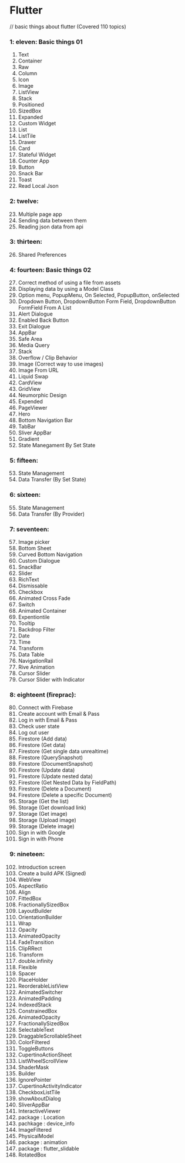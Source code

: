 # Flutter
// basic things about flutter (Covered 110 topics)

### 1: eleven: Basic things 01
1. Text
2. Container
3. Raw
4. Column
5. Icon
6. Image
7. ListView
8. Stack
9. Positioned
10. SizedBox
11. Expanded
12. Custom Widget
13. List
14. ListTile
15. Drawer
16. Card
17. Stateful Widget
18. Counter App
19. Button
20. Snack Bar
21. Toast
22. Read Local Json

### 2: twelve:
23. Multiple page app 
24. Sending data between them
25. Reading json data from api

### 3: thirteen:
26. Shared Preferences

### 4: fourteen: Basic things 02
27. Correct method of using a file from assets
28. Displaying data by using a Model Class
29. Option menu, PopupMenu, On Selected, PopupButton, onSelected
30. Dropdown Button, DropdownButton Form Field, DropdownButton FormField From A List
31. Alert Dialogue
32. Enabled Back Button
33. Exit Dialogue
34. AppBar
35. Safe Area
36. Media Query
37. Stack
38. Overflow / Clip Behavior
39. Image (Correct way to use images)
40. Image From URL
41. Liquid Swap
42. CardView
43. GridView
44. Neumorphic Design
45. Expended
46. PageViewer
47. Hero
48. Bottom Navigation Bar
49. TabBar
50. Sliver AppBar
51. Gradient
52. State Manegament By Set State

### 5: fifteen:
53. State Management
54. Data Transfer (By Set State)

### 6: sixteen:
55. State Management
56. Data Transfer (By Provider)

### 7: seventeen: 
57. Image picker
58. Bottom Sheet
59. Curved Bottom Navigation
60. Custom Dialogue
61. SnackBar
62. Slider
63. RichText
64. Dismissable
65. Checkbox
66. Animated Cross Fade
67. Switch
68. Animated Container
69. Expentiontile
70. Tooltip
71. Backdrop Filter
72. Date
73. Time
74. Transform
75. Data Table
76. NavigationRail
77. Rive Animation
78. Cursor Slider
79. Cursor Slider with Indicator

### 8: eighteent (fireprac):
80. Connect with Firebase
81. Create account with Email & Pass
82. Log in with Email & Pass
83. Check user state
84. Log out user
85. Firestore (Add data)
86. Firestore (Get data)
87. Firestore (Get single data unrealtime)
88. Firestore (QuerySnapshot)
89. Firestore (DocumentSnapshot)
90. Firestore (Update data)
91. Firestore (Update nested data)
92. Firestore (Get Nested Data by FieldPath)
93. Firestore (Delete a Document)
94. Firestore (Delete a specific Document)
95. Storage (Get the list)
96. Storage (Get download link)
97. Storage (Get image)
98. Storage (Upload image)
99. Storage (Delete image)
100. Sign in with Google
101. Sign in with Phone

### 9: nineteen:
102. Introduction screen
103. Create a build APK (Signed)
104. WebView
105. AspectRatio
106. Align
107. FittedBox
108. FractionallySizedBox
109. LayoutBuilder
110. OrientationBuilder
111. Wrap
112. Opacity
113. AnimatedOpacity
114. FadeTransition
115. ClipRRect
116. Transform
117. double.infinity
118. Flexible
119. Spacer
120. PlaceHolder
121. ReorderableListView
122. AnimatedSwitcher
123. AnimatedPadding
124. IndexedStack
125. ConstrainedBox
126. AnimatedOpacity
127. FractionallySizedBox
128. SelectableText
129. DraggableScrollableSheet
130. ColorFiltered
131. ToggleButtons
132. CupertinoActionSheet
133. ListWheelScrollView
134. ShaderMask
135. Builder
136. IgnorePointer
137. CupertinoActivityIndicator
138. CheckboxListTile
139. showAboutDialog
140. SliverAppBar
141. InteractiveViewer
142.  package : Location
143. pachkage : device_info
144. ImageFiltered
145. PhysicalModel
146. package : animation
147. package : flutter_slidable
148. RotatedBox
